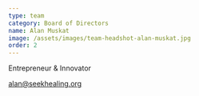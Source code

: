```yaml
---
type: team
category: Board of Directors
name: Alan Muskat
image: /assets/images/team-headshot-alan-muskat.jpg
order: 2
---
```


Entrepreneur & Innovator

<alan@seekhealing.org>
